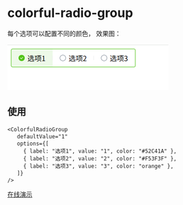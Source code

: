 # colorful-radio-group

每个选项可以配置不同的颜色， 效果图：

![demo](./demo.png)

## 使用
```tsx
<ColorfulRadioGroup
   defaultValue="1"
   options={[
     { label: "选项1", value: "1", color: "#52C41A" },
     { label: "选项2", value: "2", color: "#F53F3F" },
     { label: "选项3", value: "3", color: "orange" },
   ]}
/>
```

[在线演示](https://codesandbox.io/p/github/ikonan/colorful-radio-group/main?import=true)
